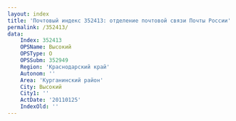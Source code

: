 ```yaml
---
layout: index
title: 'Почтовый индекс 352413: отделение почтовой связи Почты России'
permalink: /352413/
data:
    Index: 352413
    OPSName: Высокий
    OPSType: О
    OPSSubm: 352949
    Region: 'Краснодарский край'
    Autonom: ''
    Area: 'Курганинский район'
    City: Высокий
    City1: ''
    ActDate: '20110125'
    IndexOld: ''
---
```


